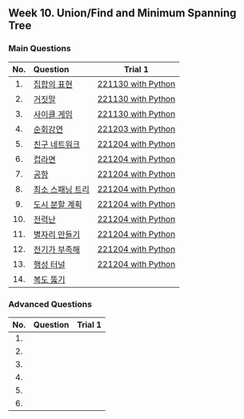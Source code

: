 ## Week 10. Union/Find and Minimum Spanning Tree


### Main Questions
|No.  |Question|Trial 1|
|:---:|:-------|:-----:|
|1.   |[집합의 표현](https://www.acmicpc.net/problem/1717)| [221130 with Python](https://github.com/JoonHyeok-hozy-Kim/algorithm_study/blob/main/BaekJoon/Solutions/Week10/py/Sol_01_221129_1717_cheated.py) |
|2.   |[거짓말](https://www.acmicpc.net/problem/1043)| [221130 with Python](https://github.com/JoonHyeok-hozy-Kim/algorithm_study/blob/main/BaekJoon/Solutions/Week10/py/Sol_02_221130_1043.py) |
|3.   |[사이클 게임](https://www.acmicpc.net/problem/20040)| [221130 with Python](https://github.com/JoonHyeok-hozy-Kim/algorithm_study/blob/main/BaekJoon/Solutions/Week10/py/Sol_03_221130_20040.py) |
|4.   |[순회강연](https://www.acmicpc.net/problem/2109)| [221203 with Python](https://github.com/JoonHyeok-hozy-Kim/algorithm_study/blob/main/BaekJoon/Solutions/Week10/py/Sol_04_221203_2109.py) |
|5.   |[친구 네트워크](https://www.acmicpc.net/problem/4195)| [221204 with Python](https://github.com/JoonHyeok-hozy-Kim/algorithm_study/blob/main/BaekJoon/Solutions/Week10/py/Sol_05_221204_4195_cheated.py) |
|6.   |[컵라면](https://www.acmicpc.net/problem/1781)| [221204 with Python](https://github.com/JoonHyeok-hozy-Kim/algorithm_study/blob/main/BaekJoon/Solutions/Week10/py/Sol_06_221204_1781.py) |
|7.   |[공항](https://www.acmicpc.net/problem/10775)| [221204 with Python](https://github.com/JoonHyeok-hozy-Kim/algorithm_study/blob/main/BaekJoon/Solutions/Week10/py/Sol_07_221204_10775_cheated.py) |
|8.   |[최소 스패닝 트리](https://www.acmicpc.net/problem/1197)| [221204 with Python](https://github.com/JoonHyeok-hozy-Kim/algorithm_study/blob/main/BaekJoon/Solutions/Week10/py/Sol_08_221204_1197.py) |
|9.   |[도시 분할 계획](https://www.acmicpc.net/problem/1647)| [221204 with Python](https://github.com/JoonHyeok-hozy-Kim/algorithm_study/blob/main/BaekJoon/Solutions/Week10/py/Sol_09_221204_1647.py) |
|10.  |[전력난](https://www.acmicpc.net/problem/6497)| [221204 with Python](https://github.com/JoonHyeok-hozy-Kim/algorithm_study/blob/main/BaekJoon/Solutions/Week10/py/Sol_10_221204_6497.py) |
|11.  |[별자리 만들기](https://www.acmicpc.net/problem/4386)| [221204 with Python](https://github.com/JoonHyeok-hozy-Kim/algorithm_study/blob/main/BaekJoon/Solutions/Week10/py/Sol_11_221204_4386.py) |
|12.  |[전기가 부족해](https://www.acmicpc.net/problem/10423)| [221204 with Python](https://github.com/JoonHyeok-hozy-Kim/algorithm_study/blob/main/BaekJoon/Solutions/Week10/py/Sol_12_221204_10423_cheated.py) |
|13.  |[행성 터널](https://www.acmicpc.net/problem/2887)| [221204 with Python](https://github.com/JoonHyeok-hozy-Kim/algorithm_study/blob/main/BaekJoon/Solutions/Week10/py/Sol_13_221204_2887_cheated.py) |
|14.  |[복도 뚫기](https://www.acmicpc.net/problem/9373)| |


### Advanced Questions
|No.  |Question|Trial 1|
|:---:|:-------|:-----:|
|1.   |[](https://www.acmicpc.net/problem/17619)| |
|2.   |[](https://www.acmicpc.net/problem/14574)| |
|3.   |[](https://www.acmicpc.net/problem/1185)| |
|4.   |[](https://www.acmicpc.net/problem/20390)| |
|5.   |[](https://www.acmicpc.net/problem/2463)| |
|6.   |[](https://www.acmicpc.net/problem/11096)| |